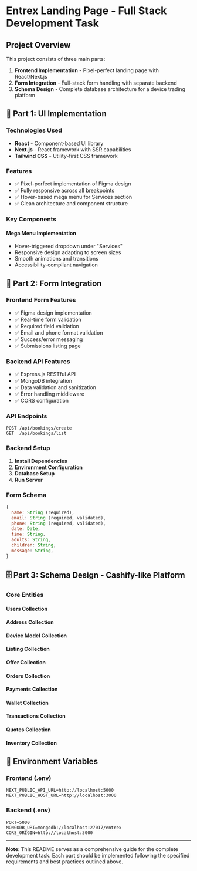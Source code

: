 # Entrex Landing Page - Full Stack Development Task

## Project Overview

This project consists of three main parts:
1. **Frontend Implementation** - Pixel-perfect landing page with React/Next.js
2. **Form Integration** - Full-stack form handling with separate backend
3. **Schema Design** - Complete database architecture for a device trading platform

## 🚀 Part 1: UI Implementation

### Technologies Used
- **React** - Component-based UI library
- **Next.js** - React framework with SSR capabilities
- **Tailwind CSS** - Utility-first CSS framework

### Features
- ✅ Pixel-perfect implementation of Figma design
- ✅ Fully responsive across all breakpoints
- ✅ Hover-based mega menu for Services section
- ✅ Clean architecture and component structure

### Key Components

#### Mega Menu Implementation
- Hover-triggered dropdown under "Services"
- Responsive design adapting to screen sizes
- Smooth animations and transitions
- Accessibility-compliant navigation

## 🔗 Part 2: Form Integration

### Frontend Form Features
- ✅ Figma design implementation
- ✅ Real-time form validation
- ✅ Required field validation
- ✅ Email and phone format validation
- ✅ Success/error messaging
- ✅ Submissions listing page

### Backend API Features
- ✅ Express.js RESTful API
- ✅ MongoDB integration
- ✅ Data validation and sanitization
- ✅ Error handling middleware
- ✅ CORS configuration

### API Endpoints

```
POST /api/bookings/create
GET  /api/bookings/list
```

### Backend Setup

1. **Install Dependencies**
2. **Environment Configuration**
3. **Database Setup**
4. **Run Server**

### Form Schema
```javascript
{
  name: String (required),
  email: String (required, validated),
  phone: String (required, validated),
  date: Date,
  time: String,
  adults: String,
  children: String,
  message: String,
}
```

## 🗄️ Part 3: Schema Design - Cashify-like Platform

### Core Entities

#### Users Collection

#### Address Collection

#### Device Model Collection

#### Listing Collection

#### Offer Collection

#### Orders Collection

#### Payments Collection

#### Wallet Collection

#### Transactions Collection

#### Quotes Collection

#### Inventory Collection

## 🔧 Environment Variables

### Frontend (.env)
```
NEXT_PUBLIC_API_URL=http://localhost:5000
NEXT_PUBLIC_HOST_URL=http://localhost:3000
```

### Backend (.env)
```
PORT=5000
MONGODB_URI=mongodb://localhost:27017/entrex
CORS_ORIGIN=http://localhost:3000
```

---

**Note**: This README serves as a comprehensive guide for the complete development task. Each part should be implemented following the specified requirements and best practices outlined above.
